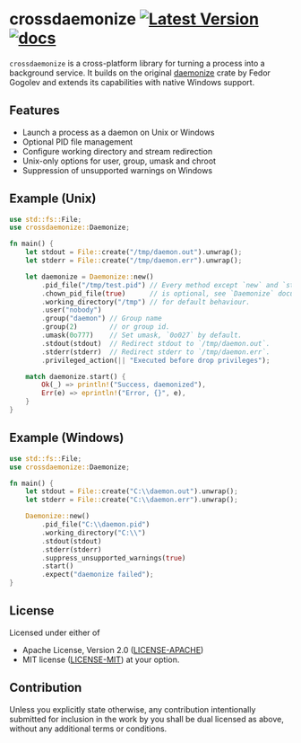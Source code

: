 # crossdaemonize [![Latest Version](https://img.shields.io/crates/v/crossdaemonize.svg)](https://crates.io/crates/crossdaemonize) [![docs](https://docs.rs/crossdaemonize/badge.svg)](https://docs.rs/crossdaemonize)

`crossdaemonize` is a cross-platform library for turning a process into a background service. It builds on the original [daemonize](https://github.com/knsd/daemonize) crate by Fedor Gogolev and extends its capabilities with native Windows support.

## Features
* Launch a process as a daemon on Unix or Windows
* Optional PID file management
* Configure working directory and stream redirection
* Unix-only options for user, group, umask and chroot
* Suppression of unsupported warnings on Windows

## Example (Unix)
```rust
use std::fs::File;
use crossdaemonize::Daemonize;

fn main() {
    let stdout = File::create("/tmp/daemon.out").unwrap();
    let stderr = File::create("/tmp/daemon.err").unwrap();

    let daemonize = Daemonize::new()
        .pid_file("/tmp/test.pid") // Every method except `new` and `start`
        .chown_pid_file(true)      // is optional, see `Daemonize` documentation
        .working_directory("/tmp") // for default behaviour.
        .user("nobody")
        .group("daemon") // Group name
        .group(2)        // or group id.
        .umask(0o777)    // Set umask, `0o027` by default.
        .stdout(stdout)  // Redirect stdout to `/tmp/daemon.out`.
        .stderr(stderr)  // Redirect stderr to `/tmp/daemon.err`.
        .privileged_action(|| "Executed before drop privileges");

    match daemonize.start() {
        Ok(_) => println!("Success, daemonized"),
        Err(e) => eprintln!("Error, {}", e),
    }
}
```

## Example (Windows)
```rust
use std::fs::File;
use crossdaemonize::Daemonize;

fn main() {
    let stdout = File::create("C:\\daemon.out").unwrap();
    let stderr = File::create("C:\\daemon.err").unwrap();

    Daemonize::new()
        .pid_file("C:\\daemon.pid")
        .working_directory("C:\\")
        .stdout(stdout)
        .stderr(stderr)
        .suppress_unsupported_warnings(true)
        .start()
        .expect("daemonize failed");
}
```

## License
Licensed under either of
* Apache License, Version 2.0 ([LICENSE-APACHE](LICENSE-APACHE))
* MIT license ([LICENSE-MIT](LICENSE-MIT))
at your option.

## Contribution
Unless you explicitly state otherwise, any contribution intentionally submitted for inclusion in the work by you shall be dual licensed as above, without any additional terms or conditions.
